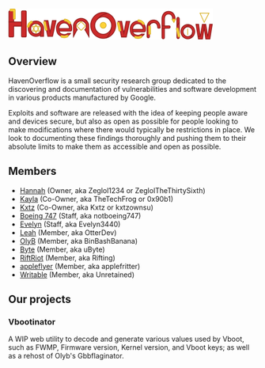 ![](HOv-logo.png)

## Overview
HavenOverflow is a small security research group dedicated to the discovering and documentation of vulnerabilities and software development in various products manufactured by Google.

Exploits and software are released with the idea of keeping people aware and devices secure, but also as open as possible for people looking to make modifications where there would typically be restrictions in place. We look to documenting these findings thoroughly and pushing them to their absolute limits to make them as accessible and open as possible.

## Members
- [Hannah](https://github.com/ZeglolTheThirtySixth) (Owner, aka Zeglol1234 or ZeglolTheThirtySixth)
- [Kayla](https://github.com/TheSpiritOfTheDark) (Co-Owner, aka TheTechFrog or 0x90b1)
- [Kxtz](https://github.com/kxtzownsu) (Co-Owner, aka Kxtz or kxtzownsu)
- [Boeing 747](https://github.com/notboeing747) (Staff, aka notboeing747)
- [Evelyn](https://github.com/Evelyn3440) (Staff, aka Evelyn3440)
- [Leah](https://github.com/OtterCodes101) (Member, aka OtterDev)
- [OlyB](https://github.com/binbashbanana) (Member, aka BinBashBanana)
- [Byte](https://github.com/Byteeeeeeee) (Member, aka uByte)
- [RiftRiot](https://github.com/rifting) (Member, aka Rifting)
- [appleflyer](https://github.com/appleflyerv3) (Member, aka applefritter)
- [Writable](https://github.com/munydev) (Member, aka Unretained)

## Our projects
### Vbootinator
A WIP web utility to decode and generate various values used by Vboot, such as FWMP, Firmware version, Kernel version, and Vboot keys; as well as a rehost of Olyb's Gbbflaginator.

